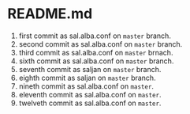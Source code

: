 # README.md

1. first commit as sal.alba.conf on `master` branch.
2. second commit as sal.alba.conf on `master` branch.
3. third commit as sal.alba.conf on `master` brnach.
5. sixth commit as sal.alba.conf on `master` branch.
6. seventh commit as saljan on `master` branch.
7. eighth commit as saljan on `master` branch.
8. nineth commit as sal.alba.conf on `master`.
9. eleventh commit as sal.alba.conf on `master`.
10. twelveth commit as sal.alba.conf on `master`.
